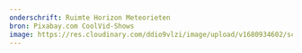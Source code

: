 ```yaml
---
onderschrift: Ruimte Horizon Meteorieten
bron: Pixabay.com CoolVid-Shows
image: https://res.cloudinary.com/ddio9vlzi/image/upload/v1680934602/sciencegeek/posts/ruimte-horizon-meteorieten.jpg
---
```

